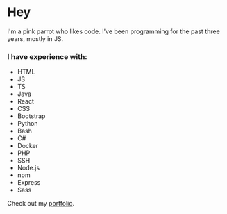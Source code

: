# Hey
I'm a pink parrot who likes code. I've been programming for the past three years, mostly in JS.
### I have experience with:
* HTML
* JS
* TS
* Java
* React
* CSS
* Bootstrap
* Python
* Bash
* C#
* Docker
* PHP
* SSH
* Node.js
* npm
* Express
* Sass

Check out my [portfolio](https://rudrecciah.dev).
